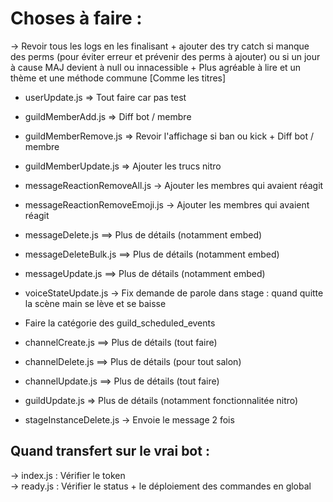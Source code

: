 # Choses à faire :

-> Revoir tous les logs en les finalisant + ajouter des try catch si manque des perms (pour éviter erreur et prévenir des perms à ajouter) ou si un jour à cause MAJ devient à null ou innacessible + Plus agréable à lire et un thème et une méthode commune [Comme les titres]

- userUpdate.js                 => Tout faire car pas test
- guildMemberAdd.js             => Diff bot / membre
- guildMemberRemove.js          => Revoir l'affichage si ban ou kick + Diff bot / membre
- guildMemberUpdate.js          => Ajouter les trucs nitro
- messageReactionRemoveAll.js   -> Ajouter les membres qui avaient réagit
- messageReactionRemoveEmoji.js -> Ajouter les membres qui avaient réagit
- messageDelete.js              ==> Plus de détails (notamment embed)
- messageDeleteBulk.js          ==> Plus de détails (notamment embed)
- messageUpdate.js              ==> Plus de détails (notamment embed)
- voiceStateUpdate.js           -> Fix demande de parole dans stage : quand quitte la scène main se lève et se baisse

- Faire la catégorie des guild_scheduled_events

- channelCreate.js              ==> Plus de détails (tout faire)
- channelDelete.js              ==> Plus de détails (pour tout salon)
- channelUpdate.js              ==> Plus de détails (tout faire)
- guildUpdate.js                => Plus de détails (notamment fonctionnalitée nitro)
- stageInstanceDelete.js        -> Envoie le message 2 fois


## Quand transfert sur le vrai bot :

-> index.js : Vérifier le token  
-> ready.js : Vérifier le status + le déploiement des commandes en global